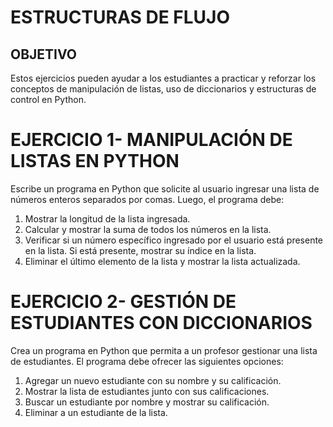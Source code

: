 # ESTRUCTURAS DE FLUJO
## OBJETIVO
Estos ejercicios pueden ayudar a los estudiantes a practicar y reforzar los conceptos de manipulación de listas, uso de diccionarios y estructuras de control en Python.
# EJERCICIO 1- MANIPULACIÓN DE LISTAS EN PYTHON
Escribe un programa en Python que solicite al usuario ingresar una lista de números enteros separados por comas. Luego, el programa debe: 
1.	Mostrar la longitud de la lista ingresada.
2.	Calcular y mostrar la suma de todos los números en la lista.
3.	Verificar si un número específico ingresado por el usuario está presente en la lista. Si está presente, mostrar su índice en la lista.
4.	Eliminar el último elemento de la lista y mostrar la lista actualizada.
# EJERCICIO 2- GESTIÓN DE ESTUDIANTES CON DICCIONARIOS
Crea un programa en Python que permita a un profesor gestionar una lista de estudiantes. El programa debe ofrecer las siguientes opciones:
1.	Agregar un nuevo estudiante con su nombre y su calificación.
2.	Mostrar la lista de estudiantes junto con sus calificaciones.
3.	Buscar un estudiante por nombre y mostrar su calificación.
4.	Eliminar a un estudiante de la lista.
